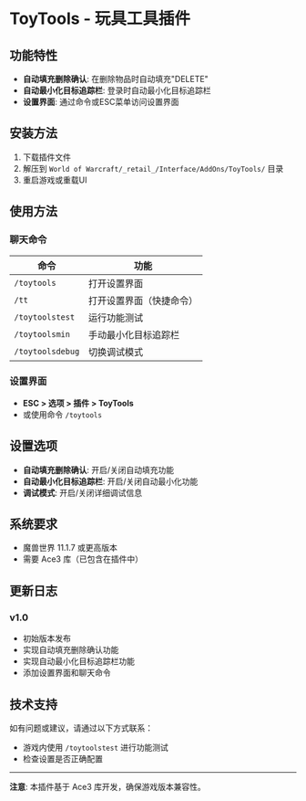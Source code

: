 # ToyTools - 玩具工具插件

## 功能特性

- **自动填充删除确认**: 在删除物品时自动填充"DELETE"
- **自动最小化目标追踪栏**: 登录时自动最小化目标追踪栏
- **设置界面**: 通过命令或ESC菜单访问设置界面

## 安装方法

1. 下载插件文件
2. 解压到 `World of Warcraft/_retail_/Interface/AddOns/ToyTools/` 目录
3. 重启游戏或重载UI

## 使用方法

### 聊天命令

| 命令 | 功能 |
|------|------|
| `/toytools` | 打开设置界面 |
| `/tt` | 打开设置界面（快捷命令） |
| `/toytoolstest` | 运行功能测试 |
| `/toytoolsmin` | 手动最小化目标追踪栏 |
| `/toytoolsdebug` | 切换调试模式 |

### 设置界面

- **ESC > 选项 > 插件 > ToyTools**
- 或使用命令 `/toytools`

## 设置选项

- **自动填充删除确认**: 开启/关闭自动填充功能
- **自动最小化目标追踪栏**: 开启/关闭自动最小化功能
- **调试模式**: 开启/关闭详细调试信息

## 系统要求

- 魔兽世界 11.1.7 或更高版本
- 需要 Ace3 库（已包含在插件中）

## 更新日志

### v1.0
- 初始版本发布
- 实现自动填充删除确认功能
- 实现自动最小化目标追踪栏功能
- 添加设置界面和聊天命令

## 技术支持

如有问题或建议，请通过以下方式联系：
- 游戏内使用 `/toytoolstest` 进行功能测试
- 检查设置是否正确配置

---

**注意**: 本插件基于 Ace3 库开发，确保游戏版本兼容性。 